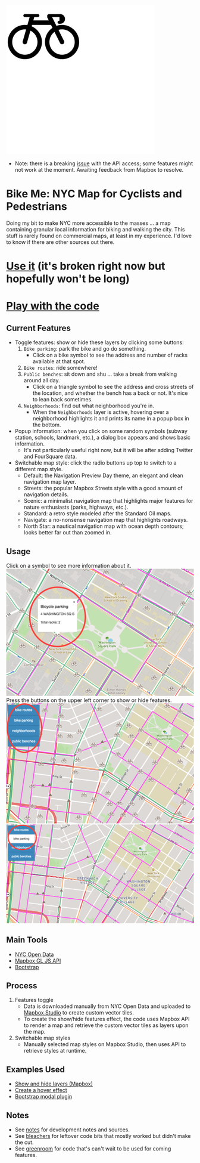 ![Bike logo](./assets/bike-logo-white.png)
- Note: there is a breaking [issue](https://github.com/mapbox/mapbox-gl-js/issues/6094) with the API access; some features might not work at the moment. Awaiting feedback from Mapbox to resolve.
# Bike Me: NYC Map for Cyclists and Pedestrians
Doing my bit to make NYC more accessible to the masses ... a map containing granular local information for biking and walking the city. This stuff is rarely found on commercial maps, at least in my experience. I'd love to know if there are other sources out there. 

# [Use it](https://elainechan.github.io/mapping/) (it's broken right now but hopefully won't be long)

# [Play with the code](https://jsfiddle.net/elainechan/bnraathg/)

## Current Features
- Toggle features: show or hide these layers by clicking some buttons:
	1. `Bike parking`: park the bike and go do something.
		- Click on a bike symbol to see the address and number of racks available at that spot.
	2. `Bike routes`: ride somewhere!
	3. `Public benches`: sit down and shu ... take a break from walking around all day.
		- Click on a triangle symbol to see the address and cross streets of the location, and whether the bench has a back or not. It's nice to lean back sometimes.
	4. `Neighborhoods`: find out what neighborhood you're in.
		- When the `Neighborhoods` layer is active, hovering over a neighborhood highlights it and prints its name in a popup box in the bottom.
- Popup information: when you click on some random symbols (subway station, schools, landmark, etc.), a dialog box appears and shows basic information. 
	- It's not particularly useful right now, but it will be after adding Twitter and FourSquare data.
- Switchable map style: click the radio buttons up top to switch to a different map style.
	- Default: the Navigation Preview Day theme, an elegant and clean navigation map layer.
	- Streets: the popular Mapbox Streets style with a good amount of navigation details.
	- Scenic: a minimalist navigation map that highlights major features for nature enthusiasts (parks, highways, etc.).
	- Standard: a retro style modeled after the Standard Oil maps.
	- Navigate: a no-nonsense navigation map that highlights roadways.
	- North Star: a nautical navigation map with ocean depth contours; looks better far out than zoomed in.
## Usage
Click on a symbol to see more information about it.
![Popup box](./assets/popup.png)
Press the buttons on the upper left corner to show or hide features.
![Toggle on](./assets/toggle-on.png)
![Toggle off](./assets/toggle-off.png)
## Main Tools
- [NYC Open Data](http://www.nyc.gov/html/dot/html/about/datafeeds.shtml#bikes)
- [Mapbox GL JS API](https://www.mapbox.com/mapbox-gl-js/api/)
- [Bootstrap](https://v4-alpha.getbootstrap.com/components/modal/)
## Process
1. Features toggle
	- Data is downloaded manually from NYC Open Data and uploaded to [Mapbox Studio](https://www.mapbox.com/mapbox-studio/) to create custom vector tiles.
	- To create the show/hide features effect, the code uses Mapbox API to render a map and retrieve the custom vector tiles as layers upon the map.
2. Switchable map styles
	- Manually selected map styles on Mapbox Studio, then uses API to retrieve styles at runtime.
## Examples Used
- [Show and hide layers (Mapbox)](https://www.mapbox.com/mapbox-gl-js/example/toggle-layers/)
- [Create a hover effect](https://www.mapbox.com/mapbox-gl-js/example/hover-styles/)
- [Bootstrap modal plugin](https://www.w3schools.com/bootstrap/bootstrap_modal.asp)
## Notes
- See [notes](https://github.com/elainechan/mapping/blob/master/notes.md) for development notes and sources.
- See [bleachers](https://github.com/elainechan/mapping/blob/master/bleachers.md) for leftover code bits that mostly worked but didn't make the cut.
- See [greenroom](https://github.com/elainechan/mapping/blob/master/greenroom) for code that's can't wait to be used for coming features.